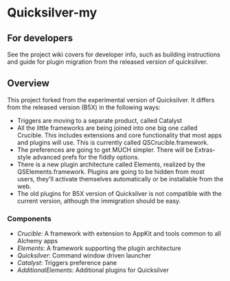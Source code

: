 # Quicksilver-my

## For developers

See the project wiki covers for developer info, such as building instructions and guide for plugin migration from the released version of quicksilver.

## Overview

This project forked from the experimental version of Quicksilver. It differs from the released version (B5X) in the following ways:

* Triggers are moving to a separate product, called Catalyst
* All the little frameworks are being joined into one big one called Crucible. This includes extensions and core functionality that most apps and plugins will use. This is currently called QSCrucible.framework.
* The preferences are going to get MUCH simpler. There will be Extras-style advanced prefs for the fiddly options.
* There is a new plugin architecture called Elements, realized by the QSElements.framework.  Plugins are going to be hidden from most users, they'll activate themselves automatically or be installable from the web.
* The old plugins for B5X version of Quicksilver is not compatible with the current version, although the immigration should be easy.

### Components

* _Crucible_: A framework with extension to AppKit and tools common to all Alchemy apps
* _Elements_: A framework supporting the plugin architecture
* _Quicksilver_: Command window driven launcher
* _Catalyst_: Triggers preference pane
* _AdditionalElements_: Additional plugins for Quicksilver
